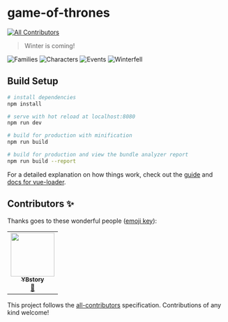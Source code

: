 # game-of-thrones
<!-- ALL-CONTRIBUTORS-BADGE:START - Do not remove or modify this section -->
[![All Contributors](https://img.shields.io/badge/all_contributors-1-orange.svg?style=flat-square)](#contributors-)
<!-- ALL-CONTRIBUTORS-BADGE:END -->

> Winter is coming!

![Families](https://lsq210.github.io/photo-album/readme/GOT/family.jpg)
![Characters](https://lsq210.github.io/photo-album/readme/GOT/jonsnow.jpg)
![Events](https://lsq210.github.io/photo-album/readme/GOT/events.jpg)
![Winterfell](https://lsq210.github.io/photo-album/readme/GOT/winterfell.jpg)

## Build Setup

``` bash
# install dependencies
npm install

# serve with hot reload at localhost:8080
npm run dev

# build for production with minification
npm run build

# build for production and view the bundle analyzer report
npm run build --report
```

For a detailed explanation on how things work, check out the [guide](http://vuejs-templates.github.io/webpack/) and [docs for vue-loader](http://vuejs.github.io/vue-loader).

## Contributors ✨

Thanks goes to these wonderful people ([emoji key](https://allcontributors.org/docs/en/emoji-key)):

<!-- ALL-CONTRIBUTORS-LIST:START - Do not remove or modify this section -->
<!-- prettier-ignore-start -->
<!-- markdownlint-disable -->
<table>
  <tr>
    <td align="center"><a href="https://github.com/YBstory"><img src="https://avatars1.githubusercontent.com/u/56808977?v=4" width="100px;" alt=""/><br /><sub><b>YBstory</b></sub></a><br /><a href="#talk-YBstory" title="Talks">📢</a></td>
  </tr>
</table>

<!-- markdownlint-enable -->
<!-- prettier-ignore-end -->
<!-- ALL-CONTRIBUTORS-LIST:END -->

This project follows the [all-contributors](https://github.com/all-contributors/all-contributors) specification. Contributions of any kind welcome!